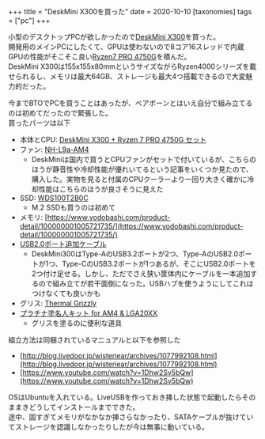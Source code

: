 +++
title = "DeskMini X300を買った"
date = 2020-10-10
[taxonomies]
tags = ["pc"]
+++

小型のデスクトップPCが欲しかったので[DeskMini X300](https://www.asrock.com/nettop/AMD/DeskMini%20X300%20Series/index.jp.asp)を買った。  
開発用のメインPCにしたくて、GPUは使わないので8コア16スレッドで内蔵GPUの性能がそこそこ良い[Ryzen7 PRO 4750G](https://www.amd.com/ja/products/apu/amd-ryzen-7-pro-4750g)を積んだ。  
DeskMini X300は155x155x80mmというサイズながらRyzen4000シリーズを載せられるし、メモリは最大64GB、ストレージも最大4つ搭載できるので大変魅力的だった。

今までBTOでPCを買うことはあったが、ベアボーンとはいえ自分で組み立てるのは初めてだったので緊張した。  
買ったパーツは以下
* 本体とCPU: [DeskMini X300 + Ryzen 7 PRO 4750G セット](https://shop.tsukumo.co.jp/goods/2020100900305)
* ファン: [NH-L9a-AM4](https://shop.tsukumo.co.jp/goods/0405761671016)
  * DeskMiniは国内で買うとCPUファンがセットで付いているが、こちらのほうが静音性や冷却性能が優れいてるという記事をいくつか見たので、購入した。実物を見ると付属のCPUクーラーより一回り大きく確かに冷却性能はこちらのほうが良さそうに見えた
* SSD: [WDS100T2B0C](https://shop.tsukumo.co.jp/goods/0718037868738)
  * M.2 SSDも買うのは初めて
* メモリ: [https://www.yodobashi.com/product-detail/100000001005721735/](https://www.yodobashi.com/product-detail/100000001005721735/)
* [USB2.0ポート追加ケーブル](https://www.amazon.co.jp/gp/product/B07MK39X9L)
  * DeskMini300はType-AのUSB3.2ポートが2つ、Type-AのUSB2.0ポートが1つ、Type-CのUSB3.2ポートが1つあるが、そこにUSB2.0ポートを2つ付け足せる。しかし、ただでさえ狭い筐体内にケーブルを一本追加するので組み立てが若干面倒になった。USBハブを使うようにしてこれはつけなくても良いかも
* グリス: [Thermal Grizzly](https://www.amazon.co.jp/gp/product/B011F7W3LU)
* [プラチナ塗名人キット for AM4 & LGA20XX](https://www.biccamera.com/bc/item/8308923/)
  * グリスを塗るのに便利な道具

組立方法は同梱されているマニュアルと以下を参照した
* [http://blog.livedoor.jp/wisteriear/archives/1077992108.html](http://blog.livedoor.jp/wisteriear/archives/1077992108.html)
* [https://www.youtube.com/watch?v=1Dhw2Sv5bQw](https://www.youtube.com/watch?v=1Dhw2Sv5bQw)

OSはUbuntuを入れている。LiveUSBを作っておき挿した状態で起動したらそのままきどうしてインストールまでできた。  
途中、固すぎてメモリがなかなか挿さらなかったり、SATAケーブルが抜けていてストレージを認識しなかったりしたが今は無事に動いている。
